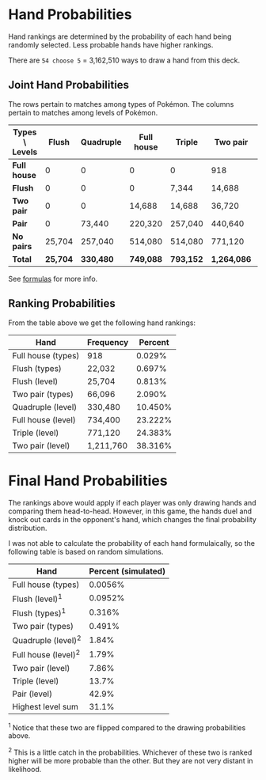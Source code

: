 Hand Probabilities
==================

Hand rankings are determined by the probability of each hand being randomly selected. Less probable hands have higher rankings. 

There are `54 choose 5` = 3,162,510 ways to draw a hand from this deck.

## Joint Hand Probabilities
The rows pertain to matches among types of Pokémon. The columns pertain to matches among levels of Pokémon.

| Types \ Levels	| Flush	| Quadruple	| Full house	| Triple	| Two pair 	| Total	|
| ---	| ---	| ---	| ---	| ---	| ---	| ---	|
| **Full house**	| 0| 0| 0| 0| 918| **918**|
| **Flush**	| 0 | 0 | 0 | 7,344 | 14,688 | **22,032** |
| **Two pair** | 0 | 0 | 14,688 | 14,688 | 36,720 | **66,096** |
| **Pair** 	| 0 | 73,440 | 220,320 | 257,040 | 440,640 | **991,440** |
| **No pairs** | 25,704 | 257,040 | 514,080 | 514,080 | 771,120 | **2,082,024** |
| **Total** | **25,704** | **330,480** | **749,088** | **793,152** | **1,264,086** | ***3,162,510*** |

See [formulas](formulas.md) for more info.

## Ranking Probabilities
From the table above we get the following hand rankings:

| Hand 	| Frequency 	| Percent |
| --- | --- | --- |
| Full house (types) | 918 | 0.029% |
| Flush (types) | 22,032 | 0.697% | 
| Flush (level) | 25,704 | 0.813% | 
| Two pair (types) | 66,096 | 2.090% |
| Quadruple (level) | 330,480 | 10.450% |
| Full house (level) | 734,400 | 23.222% |
| Triple (level)| 771,120 | 24.383% |
| Two pair (level) | 1,211,760 | 38.316% |

# Final Hand Probabilities

The rankings above would apply if each player was only drawing hands and comparing them head-to-head. However, in this game, the hands duel and knock out cards in the opponent's hand, which changes the final probability distribution.

I was not able to calculate the probability of each hand formulaically, so the following table is based on random simulations.

| Hand | Percent (simulated) |
| --- | --- |
| Full house (types) | 0.0056% |
| Flush (level)<sup>1</sup> | 0.0952% |
| Flush (types)<sup>1</sup> | 0.316% |
| Two pair (types) | 0.491% |
| Quadruple (level)<sup>2</sup> | 1.84% |
| Full house (level)<sup>2</sup> | 1.79% |
| Two pair (level) | 7.86% |
| Triple (level) | 13.7% |
| Pair (level) | 42.9% |
| Highest level sum | 31.1% |

<sup>1</sup> Notice that these two are flipped compared to the drawing probabilities above.

<sup>2</sup> This is a little catch in the probabilities. Whichever of these two is ranked higher will be more probable than the other. But they are not very distant in likelihood.